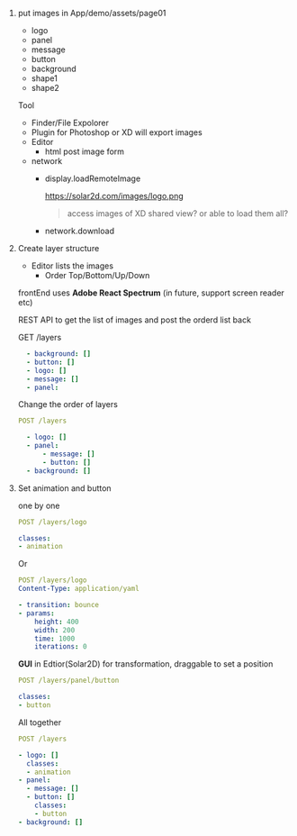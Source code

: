 

1. put images in App/demo/assets/page01

	- logo
	- panel
	- message
	- button
	- background
	- shape1
	- shape2

	Tool
	- Finder/File Expolorer
	- Plugin for Photoshop or XD will export images
	- Editor
		- html post image form
    - network
      - display.loadRemoteImage

        https://solar2d.com/images/logo.png

        > access images of XD shared view? or able to load them all?

      - network.download

1. Create layer structure

	- Editor lists the images
		- Order Top/Bottom/Up/Down

    frontEnd uses **Adobe React Spectrum** (in future, support screen reader etc)

	  REST API to get the list of images and post the orderd list back

    GET /layers

    ```yaml
      - background: []
      - button: []
      - logo: []
      - message: []
      - panel:
    ```

    Change the order of layers

    ```yaml
    POST /layers

      - logo: []
      - panel:
          - message: []
          - button: []
      - background: []
    ```

2. Set animation and button

    one by one

    ```yaml
    POST /layers/logo

    classes:
    - animation
    ```

    Or

      ```yaml
      POST /layers/logo
      Content-Type: application/yaml

      - transition: bounce
      - params:
          height: 400
          width: 200
          time: 1000
          iterations: 0
      ```

    **GUI** in Edtior(Solar2D) for transformation, draggable to set a position

    ```yaml
    POST /layers/panel/button

    classes:
    - button
    ```


    All together

    ```yaml
    POST /layers

    - logo: []
      classes:
      - animation
    - panel:
      - message: []
      - button: []
        classes:
        - button
    - background: []
    ```

